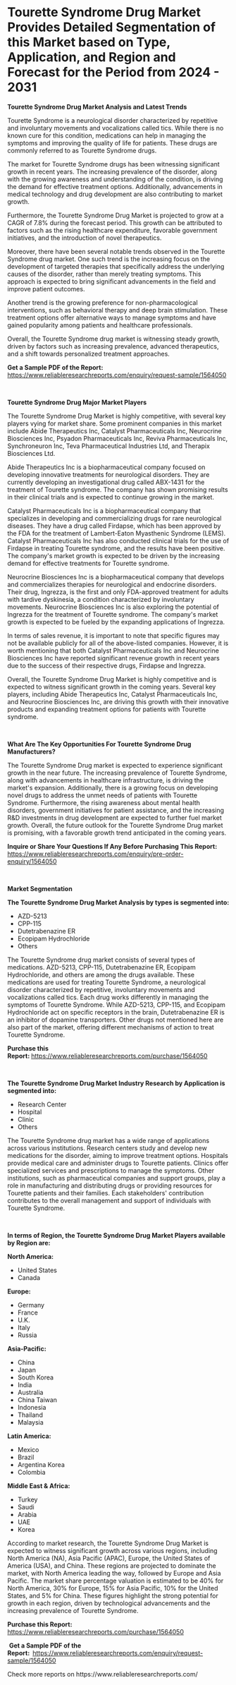 <p><h1>Tourette Syndrome Drug Market Provides Detailed Segmentation of this Market based on Type, Application, and Region and Forecast for the Period from 2024 - 2031</h1></p><p><strong>Tourette Syndrome Drug Market Analysis and Latest Trends</strong></p>
<p><p>Tourette Syndrome is a neurological disorder characterized by repetitive and involuntary movements and vocalizations called tics. While there is no known cure for this condition, medications can help in managing the symptoms and improving the quality of life for patients. These drugs are commonly referred to as Tourette Syndrome drugs.</p><p>The market for Tourette Syndrome drugs has been witnessing significant growth in recent years. The increasing prevalence of the disorder, along with the growing awareness and understanding of the condition, is driving the demand for effective treatment options. Additionally, advancements in medical technology and drug development are also contributing to market growth.</p><p>Furthermore, the Tourette Syndrome Drug Market is projected to grow at a CAGR of 7.8% during the forecast period. This growth can be attributed to factors such as the rising healthcare expenditure, favorable government initiatives, and the introduction of novel therapeutics.</p><p>Moreover, there have been several notable trends observed in the Tourette Syndrome drug market. One such trend is the increasing focus on the development of targeted therapies that specifically address the underlying causes of the disorder, rather than merely treating symptoms. This approach is expected to bring significant advancements in the field and improve patient outcomes.</p><p>Another trend is the growing preference for non-pharmacological interventions, such as behavioral therapy and deep brain stimulation. These treatment options offer alternative ways to manage symptoms and have gained popularity among patients and healthcare professionals.</p><p>Overall, the Tourette Syndrome drug market is witnessing steady growth, driven by factors such as increasing prevalence, advanced therapeutics, and a shift towards personalized treatment approaches.</p></p>
<p><strong>Get a Sample PDF of the Report:&nbsp;</strong> <a href="https://www.reliableresearchreports.com/enquiry/request-sample/1564050">https://www.reliableresearchreports.com/enquiry/request-sample/1564050</a></p>
<p>&nbsp;</p>
<p><strong>Tourette Syndrome Drug Major Market Players</strong></p>
<p><p>The Tourette Syndrome Drug Market is highly competitive, with several key players vying for market share. Some prominent companies in this market include Abide Therapeutics Inc, Catalyst Pharmaceuticals Inc, Neurocrine Biosciences Inc, Psyadon Pharmaceuticals Inc, Reviva Pharmaceuticals Inc, Synchroneuron Inc, Teva Pharmaceutical Industries Ltd, and Therapix Biosciences Ltd.</p><p>Abide Therapeutics Inc is a biopharmaceutical company focused on developing innovative treatments for neurological disorders. They are currently developing an investigational drug called ABX-1431 for the treatment of Tourette syndrome. The company has shown promising results in their clinical trials and is expected to continue growing in the market.</p><p>Catalyst Pharmaceuticals Inc is a biopharmaceutical company that specializes in developing and commercializing drugs for rare neurological diseases. They have a drug called Firdapse, which has been approved by the FDA for the treatment of Lambert-Eaton Myasthenic Syndrome (LEMS). Catalyst Pharmaceuticals Inc has also conducted clinical trials for the use of Firdapse in treating Tourette syndrome, and the results have been positive. The company's market growth is expected to be driven by the increasing demand for effective treatments for Tourette syndrome.</p><p>Neurocrine Biosciences Inc is a biopharmaceutical company that develops and commercializes therapies for neurological and endocrine disorders. Their drug, Ingrezza, is the first and only FDA-approved treatment for adults with tardive dyskinesia, a condition characterized by involuntary movements. Neurocrine Biosciences Inc is also exploring the potential of Ingrezza for the treatment of Tourette syndrome. The company's market growth is expected to be fueled by the expanding applications of Ingrezza.</p><p>In terms of sales revenue, it is important to note that specific figures may not be available publicly for all of the above-listed companies. However, it is worth mentioning that both Catalyst Pharmaceuticals Inc and Neurocrine Biosciences Inc have reported significant revenue growth in recent years due to the success of their respective drugs, Firdapse and Ingrezza.</p><p>Overall, the Tourette Syndrome Drug Market is highly competitive and is expected to witness significant growth in the coming years. Several key players, including Abide Therapeutics Inc, Catalyst Pharmaceuticals Inc, and Neurocrine Biosciences Inc, are driving this growth with their innovative products and expanding treatment options for patients with Tourette syndrome.</p></p>
<p>&nbsp;</p>
<p><strong>What Are The Key Opportunities For Tourette Syndrome Drug Manufacturers?</strong></p>
<p><p>The Tourette Syndrome Drug market is expected to experience significant growth in the near future. The increasing prevalence of Tourette Syndrome, along with advancements in healthcare infrastructure, is driving the market's expansion. Additionally, there is a growing focus on developing novel drugs to address the unmet needs of patients with Tourette Syndrome. Furthermore, the rising awareness about mental health disorders, government initiatives for patient assistance, and the increasing R&D investments in drug development are expected to further fuel market growth. Overall, the future outlook for the Tourette Syndrome Drug market is promising, with a favorable growth trend anticipated in the coming years.</p></p>
<p><strong>Inquire or Share Your Questions If Any Before Purchasing This Report:</strong> <a href="https://www.reliableresearchreports.com/enquiry/pre-order-enquiry/1564050">https://www.reliableresearchreports.com/enquiry/pre-order-enquiry/1564050</a></p>
<p>&nbsp;</p>
<p><strong>Market Segmentation</strong></p>
<p><strong>The Tourette Syndrome Drug Market Analysis by types is segmented into:</strong></p>
<p><ul><li>AZD-5213</li><li>CPP-115</li><li>Dutetrabenazine ER</li><li>Ecopipam Hydrochloride</li><li>Others</li></ul></p>
<p><p>The Tourette Syndrome drug market consists of several types of medications. AZD-5213, CPP-115, Dutetrabenazine ER, Ecopipam Hydrochloride, and others are among the drugs available. These medications are used for treating Tourette Syndrome, a neurological disorder characterized by repetitive, involuntary movements and vocalizations called tics. Each drug works differently in managing the symptoms of Tourette Syndrome. While AZD-5213, CPP-115, and Ecopipam Hydrochloride act on specific receptors in the brain, Dutetrabenazine ER is an inhibitor of dopamine transporters. Other drugs not mentioned here are also part of the market, offering different mechanisms of action to treat Tourette Syndrome.</p></p>
<p><strong>Purchase this Report:&nbsp;</strong><a href="https://www.reliableresearchreports.com/purchase/1564050">https://www.reliableresearchreports.com/purchase/1564050</a></p>
<p>&nbsp;</p>
<p><strong>The Tourette Syndrome Drug Market Industry Research by Application is segmented into:</strong></p>
<p><ul><li>Research Center</li><li>Hospital</li><li>Clinic</li><li>Others</li></ul></p>
<p><p>The Tourette Syndrome drug market has a wide range of applications across various institutions. Research centers study and develop new medications for the disorder, aiming to improve treatment options. Hospitals provide medical care and administer drugs to Tourette patients. Clinics offer specialized services and prescriptions to manage the symptoms. Other institutions, such as pharmaceutical companies and support groups, play a role in manufacturing and distributing drugs or providing resources for Tourette patients and their families. Each stakeholders' contribution contributes to the overall management and support of individuals with Tourette Syndrome.</p></p>
<p>&nbsp;</p>
<p><strong>In terms of Region, the Tourette Syndrome Drug Market Players available by Region are:</strong></p>
<p>
    <p> <strong> North America: </strong>
        <ul>
            <li>United States</li>
            <li>Canada</li>
        </ul>
        </p> 
    <p> <strong> Europe: </strong>
        <ul>
            <li>Germany</li>
            <li>France</li>
            <li>U.K.</li>
            <li>Italy</li>
            <li>Russia</li>
        </ul>
        </p> 
    <p> <strong> Asia-Pacific: </strong>
        <ul>
            <li>China</li>
            <li>Japan</li>
            <li>South Korea</li>
            <li>India</li>
            <li>Australia</li>
            <li>China Taiwan</li>
            <li>Indonesia</li>
            <li>Thailand</li>
            <li>Malaysia</li>
        </ul>
        </p> 
    <p> <strong> Latin America: </strong>
        <ul>
            <li>Mexico</li>
            <li>Brazil</li>
            <li>Argentina Korea</li>
            <li>Colombia</li>
        </ul>
        </p> 
    <p> <strong> Middle East & Africa: </strong>
        <ul>
            <li>Turkey</li>
            <li>Saudi</li>
            <li>Arabia</li>
            <li>UAE</li>
            <li>Korea</li>
        </ul>
    </p>
    </p>
<p><p>According to market research, the Tourette Syndrome Drug Market is expected to witness significant growth across various regions, including North America (NA), Asia Pacific (APAC), Europe, the United States of America (USA), and China. These regions are projected to dominate the market, with North America leading the way, followed by Europe and Asia Pacific. The market share percentage valuation is estimated to be 40% for North America, 30% for Europe, 15% for Asia Pacific, 10% for the United States, and 5% for China. These figures highlight the strong potential for growth in each region, driven by technological advancements and the increasing prevalence of Tourette Syndrome.</p></p>
<p><strong>Purchase this Report: </strong><a href="https://www.reliableresearchreports.com/purchase/1564050">https://www.reliableresearchreports.com/purchase/1564050</a></p>
<p>&nbsp;<strong>Get a Sample PDF of the Report:&nbsp;&nbsp;</strong><a href="https://www.reliableresearchreports.com/enquiry/request-sample/1564050">https://www.reliableresearchreports.com/enquiry/request-sample/1564050</a></p>
<p><strong></strong></p>
<p>Check more reports on https://www.reliableresearchreports.com/</p>